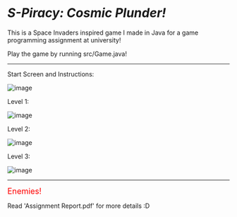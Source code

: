 # _S-Piracy: Cosmic Plunder!_

This is a Space Invaders inspired game I made in Java for a game programming assignment at university!

Play the game by running src/Game.java!

<hr>

Start Screen and Instructions:


![image](https://user-images.githubusercontent.com/67727388/223745840-d414bac5-ca8f-4087-bda4-37a62c8bb675.png)


Level 1:

![image](https://github.com/Ali-Qasim/S-Piracy-Java-Game/blob/main/level1.gif)


Level 2:

![image](https://github.com/Ali-Qasim/S-Piracy-Java-Game/blob/main/level2.gif)


Level 3:

![image](https://github.com/Ali-Qasim/S-Piracy-Java-Game/blob/main/level3.gif)

<hr>

<font size="4" style="color: red;">Enemies!</font>




Read 'Assignment Report.pdf' for more details :D

